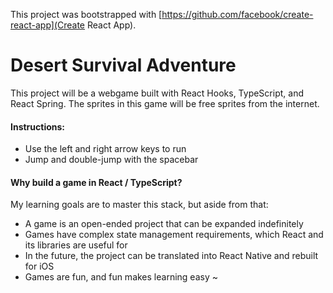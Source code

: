 This project was bootstrapped with [https://github.com/facebook/create-react-app](Create React App).

# Desert Survival Adventure

This project will be a webgame built with React Hooks, TypeScript, and React Spring.
The sprites in this game will be free sprites from the internet.

#### Instructions:

- Use the left and right arrow keys to run
- Jump and double-jump with the spacebar

#### Why build a game in React / TypeScript?

My learning goals are to master this stack, but aside from that:

- A game is an open-ended project that can be expanded indefinitely
- Games have complex state management requirements, which React and its libraries are useful for
- In the future, the project can be translated into React Native and rebuilt for iOS
- Games are fun, and fun makes learning easy ~
